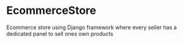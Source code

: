 # EcommerceStore
Ecommerce store using Django framework where every seller has a dedicated panel to sell ones own products 
